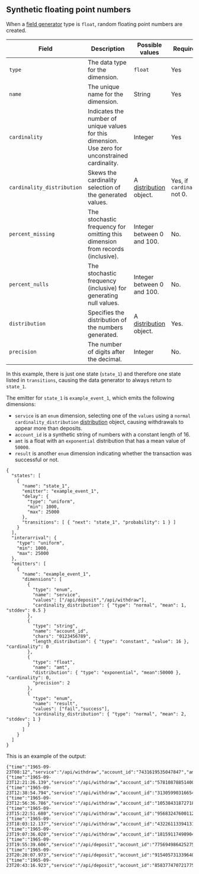 ## Synthetic floating point numbers

When a [field generator](./fieldgen.md) type is  `float`, random floating point numbers are created.

| Field | Description | Possible values | Required? | Default |
|---|---|---|---|---|
| `type` | The data type for the dimension. | `float` | Yes ||
| `name` | The unique name for the dimension. | String | Yes ||
| `cardinality` | Indicates the number of unique values for this dimension. Use zero for unconstrained cardinality. | Integer | Yes ||
| `cardinality_distribution` | Skews the cardinality selection of the generated values. | A [distribution](./distributions.md) object. | Yes, if `cardinality` not 0.||
| `percent_missing` | The stochastic frequency for omitting this dimension from records (inclusive). | Integer between 0 and 100. | No. | 0 |
| `percent_nulls` | The stochastic frequency (inclusive) for generating null values. | Integer between 0 and 100. | No. | 0 |
| `distribution` | Specifies the distribution of the numbers generated. | A [distribution](./distributions.md) object. | Yes. ||
| `precision` | The number of digits after the decimal. | Integer | No. | Full precision. |

In this example, there is just one state (`state_1`) and therefore one state listed in `transitions`, causing the data generator to always return to `state_1`.

The emitter for `state_1` is `example_event_1`, which emits the following dimensions:

* `service` is an `enum` dimension, selecting one of the `values` using a `normal` `cardinality_distribution` [distribution](./distributions.md) object, causing withdrawals to appear more than deposits.
* `account_id` is a synthetic string of numbers with a constant length of 16.
* `amt` is a float with an `exponential` distribution that has a mean value of `50000`.
* `result` is another `enum` dimension indicating whether the transaction was successful or not.

```
{
  "states": [
    {
      "name": "state_1",
      "emitter": "example_event_1",
      "delay": {
        "type": "uniform",
        "min": 1000,
        "max": 25000
      },
      "transitions": [ { "next": "state_1", "probability": 1 } ]
    }
  ],
  "interarrival": {
    "type": "uniform",
    "min": 1000,
    "max": 25000
  },
  "emitters": [
    {
      "name": "example_event_1",
      "dimensions": [
        {
          "type": "enum",
          "name": "service",
          "values": ["/api/deposit","/api/withdraw"],
          "cardinality_distribution": { "type": "normal", "mean": 1, "stddev": 0.5 }
        },
        {
          "type": "string",
          "name": "account_id",
          "chars": "0123456789",
          "length_distribution": { "type": "constant", "value": 16 }, "cardinality": 0
        },
        {
          "type": "float",
          "name": "amt",
          "distribution": { "type": "exponential", "mean":50000 }, "cardinality": 0,
          "precision": 2
        },
        {
          "type": "enum",
          "name": "result",
          "values": ["fail","success"],
          "cardinality_distribution": { "type": "normal", "mean": 2, "stddev": 1 }
        }
      ]
    }
  ]
}
```

This is an example of the output:

```
{"time":"1965-09-23T08:12","service":"/api/withdraw","account_id":"7431619535047847","amt":12667.48,"result":"success"}
{"time":"1965-09-23T12:21:26.139","service":"/api/withdraw","account_id":"5781087885140068","amt":111413.46,"result":"success"}
{"time":"1965-09-23T12:38:54.794","service":"/api/withdraw","account_id":"3130599031665446","amt":49792.34,"result":"fail"}
{"time":"1965-09-23T12:56:36.786","service":"/api/withdraw","account_id":"1053843187271804","amt":23673.06,"result":"fail"}
{"time":"1965-09-23T15:22:51.680","service":"/api/withdraw","account_id":"9568324760011287","amt":37671.47,"result":"success"}
{"time":"1965-09-23T18:03:12.137","service":"/api/withdraw","account_id":"4322611339413197","amt":48198.53,"result":"success"}
{"time":"1965-09-23T19:07:36.020","service":"/api/withdraw","account_id":"1815911749890494","amt":9563.61,"result":"success"}
{"time":"1965-09-23T19:55:39.606","service":"/api/deposit","account_id":"7756949864252754","amt":5484.89,"result":"fail"}
{"time":"1965-09-23T20:20:07.973","service":"/api/deposit","account_id":"9154057313396407","amt":45905.47,"result":"success"}
{"time":"1965-09-23T20:43:16.923","service":"/api/deposit","account_id":"8583774707217756","amt":47095.43,"result":"success"}
```